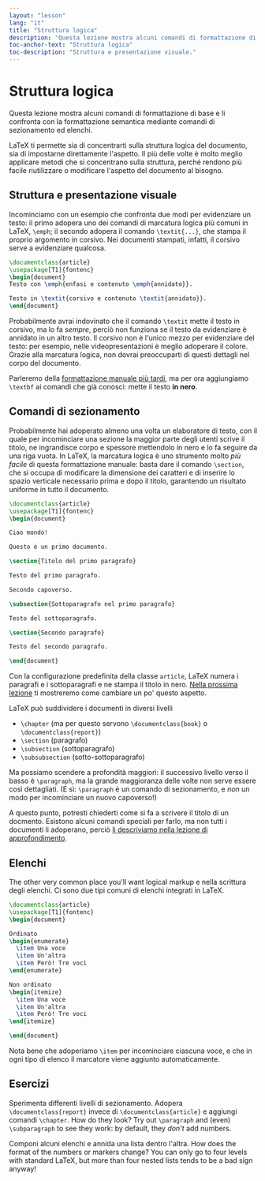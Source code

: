 ```yaml
---
layout: "lesson"
lang: "it"
title: "Struttura logica"
description: "Questa lezione mostra alcuni comandi di formattazione di base e li confronta con la formattazione semantica mediante comandi di sezionamento ed elenchi."
toc-anchor-text: "Struttura logica"
toc-description: "Struttura e presentazione visuale."
---
```


# Struttura logica

<span
  class="summary">Questa lezione mostra alcuni comandi di formattazione di base e li confronta con la formattazione semantica mediante comandi di sezionamento ed elenchi.</span>

LaTeX ti permette sia di concentrarti sulla struttura logica del documento,
sia di impostarne direttamente l'aspetto.
Il più delle volte è molto meglio applicare metodi che si concentrano
sulla struttura, perché rendono più facile riutilizzare o modificare
l'aspetto del documento al bisogno.

## Struttura e presentazione visuale

Incominciamo con un esempio che confronta due modi per 
evidenziare un testo: il primo adopera uno dei comandi di 
marcatura logica più comuni in LaTeX, `\emph`; il secondo
adopera il comando `\textit{...}`, che stampa il proprio 
argomento in corsivo. Nei documenti stampati, infatti, 
il corsivo serve a evidenziare qualcosa.

```latex
\documentclass{article}
\usepackage[T1]{fontenc}
\begin{document}
Testo con \emph{enfasi e contenuto \emph{annidato}}.

Testo in \textit{corsivo e contenuto \textit{annidato}}.
\end{document}
```

Probabilmente avrai indovinato che il comando 
`\textit` mette il testo in corsivo, ma lo fa _sempre_, 
perciò non funziona se il testo da evidenziare è annidato 
in un altro testo.
Il corsivo non è l'unico mezzo per evidenziare del
testo: per esempio, nelle videopresentazioni è meglio
adoperare il colore.
Grazie alla marcatura logica, non dovrai preoccuparti
di questi dettagli nel corpo del documento.

Parleremo della [formattazione manuale più tardi](lesson-11), 
ma per ora aggiungiamo `\textbf` ai comandi che già
conosci: mette il testo <b>in nero</b>.

## Comandi di sezionamento

Probabilmente hai adoperato almeno una volta un elaboratore di testo, 
con il quale per incominciare una sezione la maggior parte degli utenti 
scrive il titolo, ne ingrandisce corpo e spessore mettendolo in nero 
e lo fa seguire da una riga vuota. 
In LaTeX, la marcatura logica è uno strumento molto _più facile_ 
di questa formattazione manuale: basta dare il comando `\section`, 
che si occupa di modificare la dimensione dei caratteri e di inserire 
lo spazio verticale necessario prima e dopo il titolo, 
garantendo un risultato uniforme in tutto il documento.

```latex
\documentclass{article}
\usepackage[T1]{fontenc}
\begin{document}

Ciao mondo!

Questo è un primo documento.

\section{Titolo del primo paragrafo}

Testo del primo paragrafo.

Secondo capoverso.

\subsection{Sottoparagrafo nel primo paragrafo}

Testo del sottoparagrafo.

\section{Secondo paragrafo}

Testo del secondo paragrafo.

\end{document}
```

Con la configurazione predefinita della classe `article`, 
LaTeX numera i paragrafi e i sottoparagrafi e ne stampa 
il titolo in nero. 
[Nella prossima lezione](lesson-05) ti mostreremo come
cambiare un po' questo aspetto.

LaTeX può suddividere i documenti in diversi livelli

- `\chapter` (ma per questo servono `\documentclass{book}` o
  `\documentclass{report}`)
- `\section` (paragrafo)
- `\subsection` (sottoparagrafo)
- `\subsubsection` (sotto-sottoparagrafo)

Ma possiamo scendere a profondità maggiori: il successivo livello
verso il basso è `\paragraph`, ma la grande maggioranza delle volte
non serve essere così dettagliati. 
(E sì: `\paragraph` è un comando di sezionamento, e _non_ un modo 
per incominciare un nuovo capoverso!)

A questo punto, potresti chiederti come si fa a scrivere il titolo
di un docmento. Esistono alcuni comandi speciali per farlo,
ma non tutti i documenti li adoperano, perciò
[li descriviamo nella lezione di approfondimento](more-04).

## Elenchi

The other very common place you'll want logical markup e nella scrittura
degli elenchi.
Ci sono due tipi comuni di elenchi integrati in LaTeX.

```latex
\documentclass{article}
\usepackage[T1]{fontenc}
\begin{document}

Ordinato
\begin{enumerate}
  \item Una voce
  \item Un'altra
  \item Però! Tre voci
\end{enumerate}

Non ordinato
\begin{itemize}
  \item Una voce
  \item Un'altra
  \item Però! Tre voci
\end{itemize}

\end{document}
```

Nota bene che adoperiamo `\item` per incominciare ciascuna voce, e 
che in ogni tipo di elenco il marcatore viene aggiunto automaticamente.

## Esercizi

Sperimenta differenti livelli di sezionamento. Adopera `\documentclass{report}`
invece di `\documentclass{article}` e aggiungi comandi `\chapter`. How
do they look? Try out `\paragraph` and (even) `\subparagraph` to see they work:
by default, they _don't_ add numbers.

Componi alcuni elenchi e annida una lista dentro l'altra. How does the format of the
numbers or markers change? You can only go to four levels with standard LaTeX,
but more than four nested lists tends to be a bad sign anyway!
